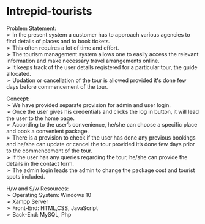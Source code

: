 # Intrepid-tourists  
Problem Statement:    
➢ In the present system a customer has to approach various agencies to find details of places and to book tickets.    
➢ This often requires a lot of time and effort.    
➢ The tourism management system allows one to easily access the relevant information and make necessary travel arrangements online.   
➢ It keeps track of the user details registered for a particular tour, the guide allocated.   
➢ Updation or cancellation of the tour is allowed provided it's done few days before commencement of the tour.
  
Concept:    
➢ We have provided separate provision for admin and user login.  
➢ Once the user gives his credentials and clicks the log in button, it will lead the user to the home page.   
➢ According to the user’s convenience, he/she can choose a specific place and book a convenient package.   
➢ There is a provision to check if the user has done any previous bookings and he/she can update or cancel the tour provided it’s done few days prior to the commencement of the tour.   
➢ If the user has any queries regarding the tour, he/she can provide the details in the contact form.  
➢ The admin login leads the admin to change the package cost and tourist spots included.

H/w and S/w Resources:  
➢ Operating System: Windows 10   
➢ Xampp Server  
➢ Front-End: HTML,CSS, JavaScript  
➢ Back-End: MySQL, Php
